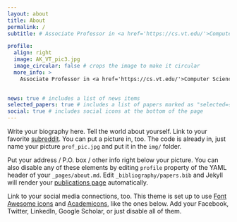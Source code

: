 ```yaml
---
layout: about
title: About
permalink: /
subtitle: # Associate Professor in <a href='https://cs.vt.edu/'>Computer Science @ Virginia Tech</a> &#9702; AI &#8644; Science &#9702; Knowledge-guided ML

profile:
  align: right
  image: AK_VT_pic3.jpg
  image_circular: false # crops the image to make it circular
  more_info: >
    Associate Professor in <a href='https://cs.vt.edu/'>Computer Science @ Virginia Tech</a> &#9702; AI &#8644; Science &#9702; Knowledge-guided ML 
    

news: true # includes a list of news items
selected_papers: true # includes a list of papers marked as "selected={true}"
social: true # includes social icons at the bottom of the page
---
```


<!---
[bio, teaching, publications, news, projects, prospective students, cv]: #
# <p>Address: <a href='https://www.vt.edu/about/locations/buildings/data-and-decision-sciences.html'>D&DS Building</a> 438 </p>

--->

Write your biography here. Tell the world about yourself. Link to your favorite [subreddit](http://reddit.com). You can put a picture in, too. The code is already in, just name your picture `prof_pic.jpg` and put it in the `img/` folder.

Put your address / P.O. box / other info right below your picture. You can also disable any of these elements by editing `profile` property of the YAML header of your `_pages/about.md`. Edit `_bibliography/papers.bib` and Jekyll will render your [publications page](/al-folio/publications/) automatically.

Link to your social media connections, too. This theme is set up to use [Font Awesome icons](https://fontawesome.com/) and [Academicons](https://jpswalsh.github.io/academicons/), like the ones below. Add your Facebook, Twitter, LinkedIn, Google Scholar, or just disable all of them.
